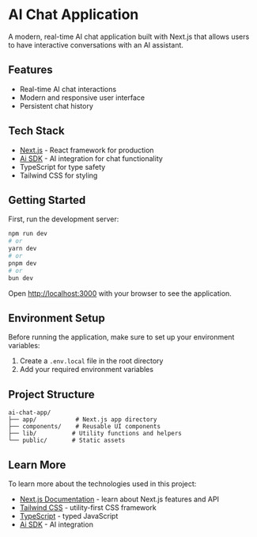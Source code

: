 # AI Chat Application

A modern, real-time AI chat application built with Next.js that allows users to have interactive conversations with an AI assistant.

## Features

- Real-time AI chat interactions
- Modern and responsive user interface
- Persistent chat history

## Tech Stack

- [Next.js](https://nextjs.org) - React framework for production
- [Ai SDK](https://sdk.vercel.ai/docs) - AI integration for chat functionality
- TypeScript for type safety
- Tailwind CSS for styling

## Getting Started

First, run the development server:

```bash
npm run dev
# or
yarn dev
# or
pnpm dev
# or
bun dev
```

Open [http://localhost:3000](http://localhost:3000) with your browser to see the application.

## Environment Setup

Before running the application, make sure to set up your environment variables:

1. Create a `.env.local` file in the root directory
2. Add your required environment variables

## Project Structure

```
ai-chat-app/
├── app/           # Next.js app directory
├── components/    # Reusable UI components
├── lib/          # Utility functions and helpers
└── public/       # Static assets
```

## Learn More

To learn more about the technologies used in this project:

- [Next.js Documentation](https://nextjs.org/docs) - learn about Next.js features and API
- [Tailwind CSS](https://tailwindcss.com/docs) - utility-first CSS framework
- [TypeScript](https://www.typescriptlang.org/docs) - typed JavaScript
- [Ai SDK](https://sdk.vercel.ai/docs) - AI integration

